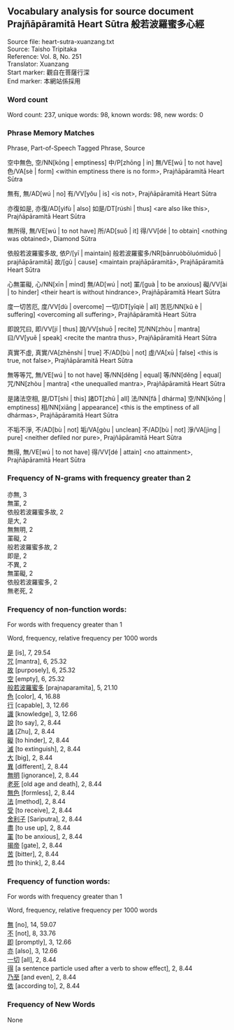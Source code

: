 ## Vocabulary analysis for source document Prajñāpāramitā Heart Sūtra 般若波羅蜜多心經
Source file: heart-sutra-xuanzang.txt<br/>
Source: Taisho Tripitaka<br/>
Reference: Vol. 8, No. 251<br/>
Translator: Xuanzang<br/>
Start marker: 觀自在菩薩行深<br/>
End marker: 本網站係採用<br/>
### Word count
Word count: 237, unique words: 98, known words: 98, new words: 0

### Phrase Memory Matches
Phrase, Part-of-Speech Tagged Phrase, Source

空中無色, 空/NN[kōng | emptiness] 中/P[zhōng | in] 無/VE[wú | to not have] 色/VA[sè | form] &lt;within emptiness there is no form&gt;, Prajñāpāramitā Heart Sūtra

無有, 無/AD[wú | no] 有/VV[yǒu | is] &lt;is not&gt;, Prajñāpāramitā Heart Sūtra

亦復如是, 亦復/AD[yìfù | also] 如是/DT[rúshì | thus] &lt;are also like this&gt;, Prajñāpāramitā Heart Sūtra

無所得, 無/VE[wú | to not have] 所/AD[suǒ | it] 得/VV[dé | to obtain] &lt;nothing was obtained&gt;, Diamond Sūtra

依般若波羅蜜多故, 依P/[yī | maintain] 般若波羅蜜多/NR[bānruòbōluómìduō | prajñāpāramitā] 故/[gù | cause] &lt;maintain prajñāpāramitā&gt;, Prajñāpāramitā Heart Sūtra

心無罣礙, 心/NN[xīn | mind] 無/AD[wú | not] 罣/[guà | to be anxious] 礙/VV[ài | to hinder] &lt;their heart is without hindrance&gt;, Prajñāpāramitā Heart Sūtra

度一切苦厄, 度/VV[dù | overcome] 一切/DT[yīqiè | all] 苦厄/NN[kŭ è | suffering] &lt;overcoming all suffering&gt;, Prajñāpāramitā Heart Sūtra

即說咒曰, 即/VV[jí | thus] 說/VV[shuō | recite] 咒/NN[zhòu | mantra] 曰/VV[yuē | speak] &lt;recite the mantra thus&gt;, Prajñāpāramitā Heart Sūtra

真實不虛, 真實/VA[zhēnshí | true] 不/AD[bù | not] 虛/VA[xū | false] &lt;this is true, not false&gt;, Prajñāpāramitā Heart Sūtra

無等等咒, 無/VE[wú | to not have] 等/NN[děng | equal] 等/NN[děng | equal] 咒/NN[zhòu | mantra] &lt;the unequalled mantra&gt;, Prajñāpāramitā Heart Sūtra

是諸法空相, 是/DT[shì | this] 諸DT[zhū | all] 法/NN[fǎ | dhárma] 空/NN[kōng | emptiness] 相/NN[xiāng | appearance] &lt;this is the emptiness of all dhármas&gt;, Prajñāpāramitā Heart Sūtra

不垢不淨, 不/AD[bù | not] 垢/VA[gòu | unclean] 不/AD[bù | not] 淨/VA[jìng | pure] &lt;neither defiled nor pure&gt;, Prajñāpāramitā Heart Sūtra

無得, 無/VE[wú | to not have] 得/VV[dé | attain] &lt;no attainment&gt;, Prajñāpāramitā Heart Sūtra

### Frequency of N-grams with frequency greater than 2
亦無, 3<br/>
無罣, 2<br/>
依般若波羅蜜多故, 2<br/>
是大, 2<br/>
無無明, 2<br/>
罣礙, 2<br/>
般若波羅蜜多故, 2<br/>
即是, 2<br/>
不異, 2<br/>
無罣礙, 2<br/>
依般若波羅蜜多, 2<br/>
無老死, 2<br/>
### Frequency of non-function words:
For words with frequency greater than 1

Word, frequency, relative frequency per 1000 words

[是](word_detail.php?id=277 "is / are / am / yes / to be 是") [is], 7, 29.54<br/>
[咒](word_detail.php?id=5107 "mantra 咒") [mantra], 6, 25.32<br/>
[故](word_detail.php?id=3629 "purposely 故") [purposely], 6, 25.32<br/>
[空](word_detail.php?id=3876 "empty / void 空") [empty], 6, 25.32<br/>
[般若波羅蜜多](word_detail.php?id=5043 "prajnaparamita / prajñāpāramitā / perfection of the highest form of wisdom 般若波羅蜜多") [prajnaparamita], 5, 21.10<br/>
[色](word_detail.php?id=2482 "color / look / appearance 色") [color], 4, 16.88<br/>
[行](word_detail.php?id=1259 "capable / competent 行") [capable], 3, 12.66<br/>
[識](word_detail.php?id=5057 "knowledge 識") [knowledge], 3, 12.66<br/>
[說](word_detail.php?id=412 "to say / said / to speak / speaks 說") [to say], 2, 8.44<br/>
[諸](word_detail.php?id=3555 "Zhu 諸") [Zhu], 2, 8.44<br/>
[礙](word_detail.php?id=5083 "to hinder / to obstruct / to block 礙") [to hinder], 2, 8.44<br/>
[滅](word_detail.php?id=568 "to extinguish / to destroy 滅") [to extinguish], 2, 8.44<br/>
[大](word_detail.php?id=1114 "big / great / huge / large / major 大") [big], 2, 8.44<br/>
[異](word_detail.php?id=5053 "different / other / hetero- / unusual / strange / surprising 異") [different], 2, 8.44<br/>
[無明](word_detail.php?id=5075 "ignorance / avidyā / avijjā 無明") [ignorance], 2, 8.44<br/>
[老死](word_detail.php?id=28916 "old age and death 老死") [old age and death], 2, 8.44<br/>
[無色](word_detail.php?id=32114 "formless / no form / arupa 無色") [formless], 2, 8.44<br/>
[法](word_detail.php?id=3506 "method / way 法") [method], 2, 8.44<br/>
[受](word_detail.php?id=1978 "to receive / to accept / to suffer / to be subjected to 受") [to receive], 2, 8.44<br/>
[舍利子](word_detail.php?id=5051 "Sariputra / Sariputta 舍利子") [Sariputra], 2, 8.44<br/>
[盡](word_detail.php?id=2404 "to use up / to exhaust / to end / to finish / to the utmost / to be finished 盡") [to use up], 2, 8.44<br/>
[罣](word_detail.php?id=5082 "to be anxious 罣") [to be anxious], 2, 8.44<br/>
[揭帝](word_detail.php?id=33061 "gate / gone 揭帝") [gate], 2, 8.44<br/>
[苦](word_detail.php?id=3864 "bitter 苦") [bitter], 2, 8.44<br/>
[想](word_detail.php?id=707 "to think / to want 想") [to think], 2, 8.44<br/>
### Frequency of function words:
For words with frequency greater than 1

Word, frequency, relative frequency per 1000 words

[無](word_detail.php?id=1843 "no / not / -less / none / un- / regardless of 無") [no], 14, 59.07<br/>
[不](word_detail.php?id=502 "not / no 不") [not], 8, 33.76<br/>
[即](word_detail.php?id=1964 " promptly / right away 即") [promptly], 3, 12.66<br/>
[亦](word_detail.php?id=5060 "also 亦") [also], 3, 12.66<br/>
[一切](word_detail.php?id=1490 "all / every / everything 一切") [all], 2, 8.44<br/>
[得](word_detail.php?id=411 "a sentence particle used after a verb to show effect / degree or possibility 得") [a sentence particle used after a verb to show effect], 2, 8.44<br/>
[乃至](word_detail.php?id=5074 "and even 乃至") [and even], 2, 8.44<br/>
[依](word_detail.php?id=5080 "according to 依") [according to], 2, 8.44<br/>

### Frequency of New Words
None<br/>
